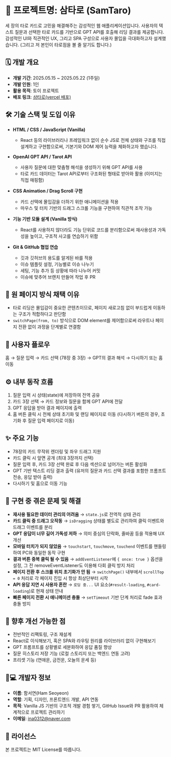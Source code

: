 # 🌌 프로젝트명: 삼타로 (SamTaro)

세 장의 타로 카드로 고민을 해결해주는 감성적인 웹 애플리케이션입니다. 사용자의 텍스트 질문과 선택한 타로 카드를 기반으로 GPT API를 호출해 리딩 결과를 제공합니다. 감성적인 UI와 직관적인 UX, 그리고 SPA 구성으로 사용자 몰입을 극대화하고자 설계했습니다. (그리고 저 본인이 타로점을 볼 줄 알기도 합니다.)



## 🗓️ 개발 개요

* **개발 기간**: 2025.05.15 \~ 2025.05.22 (1주일)
* **개발 인원**: 1인
* **활용 목적**: 토이 프로젝트
* **배포 링크**: [삼타로(vercel 배포)](https://sam-tarot.vercel.app/)



## 🛠️ 기술 스택 및 도입 이유

* **HTML / CSS / JavaScript (Vanilla)**

  * React 등의 라이브러리나 프레임워크 없이 순수 JS로 전체 상태와 구조를 직접 설계하고 구현함으로써, 기본기와 DOM 제어 능력을 체화하고자 했습니다.

* **OpenAI GPT API / Tarot API**

  * 사용자 질문에 대한 맞춤형 해석을 생성하기 위해 GPT API를 사용
  * 타로 카드 데이터는 Tarot API로부터 구조화된 형태로 받아와 활용 (이미지는 직접 매핑함)

* **CSS Animation / Drag Scroll 구현**

  * 카드 선택에 몰입감을 더하기 위한 애니메이션을 적용
  * 마우스 및 터치 기반의 드래그 스크롤 기능을 구현하여 직관적 조작 가능

* **기능 기반 모듈 설계 (Vanilla 방식)**

  * React를 사용하지 않더라도 기능 단위로 코드를 분리함으로써 재사용성과 가독성을 높이고, 구조적 사고를 연습하기 위함

* **Git & GitHub 협업 연습**

  * 깃과 깃허브의 용도를 알게된 바를 적용
  * 이슈 템플릿 설정, 기능별로 이슈 나누기
  * 세팅, 기능 추가 등 상황에 따라 나누어 커밋
  * 이슈에 맞추어 브랜치 만들어 작업 후 PR
  

## 🧩 원 페이지 방식 채택 이유

* 타로 리딩은 몰입감이 중요한 콘텐츠이므로, 페이지 새로고침 없이 부드럽게 이동하는 구조가 적합하다고 판단함
* `switchPage(from, to)` 방식으로 DOM element를 제어함으로써 라우트나 페이지 전환 없이 과정을 단계별로 연결함



## 🔄 사용자 플로우

홈 → 질문 입력 → 카드 선택 (78장 중 3장) → GPT의 결과 해석 → 다시하기 또는 홈 이동



## ⚙️ 내부 동작 흐름

1. 질문 입력 시 상태(state)에 저장하여 전역 공유
2. 카드 3장 선택 → 카드 정보와 질문을 함께 GPT API에 전달
3. GPT 응답을 받아 결과 페이지에 출력
4. 홈 버튼 클릭 시 전체 상태 초기화 및 랜딩 페이지로 이동 (다시하기 버튼의 경우, 초기화 후 질문 입력 페이지로 이동)



## ✨ 주요 기능

* 78장의 카드 무작위 렌더링 및 좌우 드래그 지원
* 카드 클릭 시 앞면 공개 (최대 3장까지 선택)
* 질문 입력 후, 카드 3장 선택 완료 후 다음 섹션으로 넘어가는 버튼 활성화
* GPT 기반 텍스트 리딩 결과 출력 (유저의 질문과 카드 선택 결과를 포함한 프롬프트 전송, 응답 받아 출력)
* 다시하기 및 홈으로 이동 기능



## 🧠 구현 중 겪은 문제 및 해결

* **재사용 필요한 데이터 관리의 어려움** → `state.js`로 전역적 상태 관리
* **카드 클릭 중 드래그 오작동** → `isDragging` 상태를 별도로 관리하여 클릭 이벤트와 드래그 이벤트를 분리
* **GPT 응답이 너무 길어 가독성 저하** → 의미 중심의 단락화, 줄바꿈 등을 적용해 UX 개선
* **모바일 터치가 되지 않았음** → `touchstart`, `touchmove`, `touchend` 이벤트를 핸들링하여 PC와 동일한 동작 구현
* **결과 버튼 중복 클릭 될 수 있음** → `addEventListener`에 `{ once: true }` 옵션을 설정, 그 전 removeEventListener도 이용해 다회 클릭 방지 처리
* **페이지 전환 후 스크롤 위치 초기화가 안 됨** → `switchPage()` 내부에서 `scrollTop = 0` 처리로 각 페이지 진입 시 항상 최상단부터 시작
* **API 응답 지연 시 사용자 혼란** → `로딩 중...` UI 요소(`#result-loading`, `#card-loading`)로 현재 상태 안내
* **빠른 페이지 전환 시 애니메이션 충돌** → `setTimeout` 기반 단계 처리로 fade 효과 충돌 방지



## 📌 향후 개선 가능한 점

* 전반적인 리팩토링, 구조 재설계
* React로 이식해보기, 혹은 SPA와 라우팅 원리를 라이브러리 없이 구현해보기
* GPT 프롬프트를 상황별로 세분화하여 응답 품질 향상
* 질문 히스토리 저장 기능 (로컬 스토리지 또는 백엔드 연동 고려)
* 프리셋 기능 (연애운, 금전운, 오늘의 운세 등)



## 👩💻 개발자 정보

* **이름**: 함서연(Ham Seoyeon)
* **역할**: 기획, 디자인, 프론트엔드 개발, API 연동
* **목적**: Vanilla JS 기반의 구조적 개발 경험 쌓기, GitHub Issue와 PR 활용하여 체계적으로 프로젝트 관리하기
* **이메일**: [ina0312@naver.com](mailto:ina0312@naver.com)



## 📜 라이선스

본 프로젝트는 MIT License를 따릅니다.
